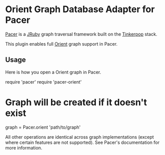# Orient Graph Database Adapter for Pacer

[Pacer](https://github.com/pangloss/pacer) is a
[JRuby](http://jruby.org) graph traversal framework built on the
[Tinkerpop](http://www.tinkerpop.com) stack.

This plugin enables full [Orient](http://orient.org) graph support in Pacer.


## Usage

Here is how you open a Orient graph in Pacer.

  require 'pacer'
  require 'pacer-orient'

  # Graph will be created if it doesn't exist
  graph = Pacer.orient 'path/to/graph'

All other operations are identical across graph implementations (except
where certain features are not supported). See Pacer's documentation for
more information.

